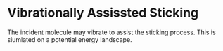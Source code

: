 # Vibrationally Assissted Sticking

The incident molecule may vibrate to assist the sticking process. This is siumlated on a potential energy landscape.
